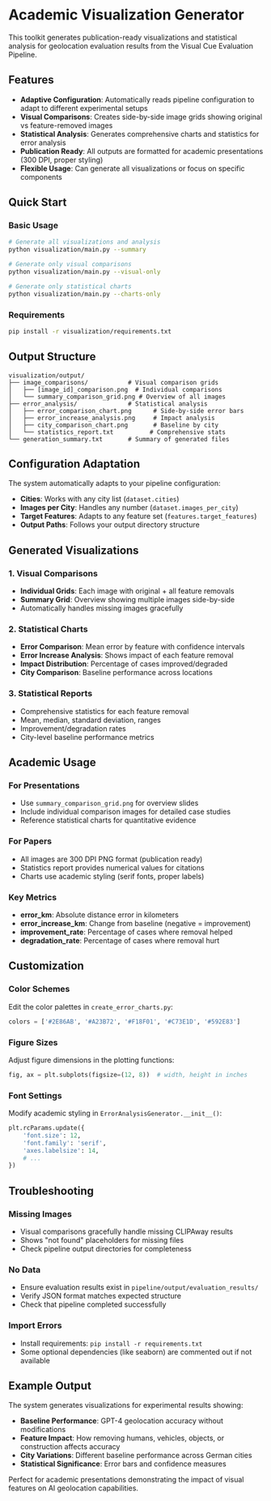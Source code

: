 # Academic Visualization Generator

This toolkit generates publication-ready visualizations and statistical analysis for geolocation evaluation results from the Visual Cue Evaluation Pipeline.

## Features

- **Adaptive Configuration**: Automatically reads pipeline configuration to adapt to different experimental setups
- **Visual Comparisons**: Creates side-by-side image grids showing original vs feature-removed images
- **Statistical Analysis**: Generates comprehensive charts and statistics for error analysis
- **Publication Ready**: All outputs are formatted for academic presentations (300 DPI, proper styling)
- **Flexible Usage**: Can generate all visualizations or focus on specific components

## Quick Start

### Basic Usage
```bash
# Generate all visualizations and analysis
python visualization/main.py --summary

# Generate only visual comparisons
python visualization/main.py --visual-only

# Generate only statistical charts
python visualization/main.py --charts-only
```

### Requirements
```bash
pip install -r visualization/requirements.txt
```

## Output Structure

```
visualization/output/
├── image_comparisons/           # Visual comparison grids
│   ├── [image_id]_comparison.png  # Individual comparisons
│   └── summary_comparison_grid.png # Overview of all images
├── error_analysis/              # Statistical analysis
│   ├── error_comparison_chart.png      # Side-by-side error bars
│   ├── error_increase_analysis.png     # Impact analysis
│   ├── city_comparison_chart.png       # Baseline by city
│   └── statistics_report.txt          # Comprehensive stats
└── generation_summary.txt       # Summary of generated files
```

## Configuration Adaptation

The system automatically adapts to your pipeline configuration:

- **Cities**: Works with any city list (`dataset.cities`)
- **Images per City**: Handles any number (`dataset.images_per_city`) 
- **Target Features**: Adapts to any feature set (`features.target_features`)
- **Output Paths**: Follows your output directory structure

## Generated Visualizations

### 1. Visual Comparisons
- **Individual Grids**: Each image with original + all feature removals
- **Summary Grid**: Overview showing multiple images side-by-side
- Automatically handles missing images gracefully

### 2. Statistical Charts
- **Error Comparison**: Mean error by feature with confidence intervals
- **Error Increase Analysis**: Shows impact of each feature removal
- **Impact Distribution**: Percentage of cases improved/degraded
- **City Comparison**: Baseline performance across locations

### 3. Statistical Reports
- Comprehensive statistics for each feature removal
- Mean, median, standard deviation, ranges
- Improvement/degradation rates
- City-level baseline performance metrics

## Academic Usage

### For Presentations
- Use `summary_comparison_grid.png` for overview slides
- Include individual comparison images for detailed case studies
- Reference statistical charts for quantitative evidence

### For Papers
- All images are 300 DPI PNG format (publication ready)
- Statistics report provides numerical values for citations
- Charts use academic styling (serif fonts, proper labels)

### Key Metrics
- **error_km**: Absolute distance error in kilometers
- **error_increase_km**: Change from baseline (negative = improvement)
- **improvement_rate**: Percentage of cases where removal helped
- **degradation_rate**: Percentage of cases where removal hurt

## Customization

### Color Schemes
Edit the color palettes in `create_error_charts.py`:
```python
colors = ['#2E86AB', '#A23B72', '#F18F01', '#C73E1D', '#592E83']
```

### Figure Sizes
Adjust figure dimensions in the plotting functions:
```python
fig, ax = plt.subplots(figsize=(12, 8))  # width, height in inches
```

### Font Settings
Modify academic styling in `ErrorAnalysisGenerator.__init__()`:
```python
plt.rcParams.update({
    'font.size': 12,
    'font.family': 'serif',
    'axes.labelsize': 14,
    # ...
})
```

## Troubleshooting

### Missing Images
- Visual comparisons gracefully handle missing CLIPAway results
- Shows "not found" placeholders for missing files
- Check pipeline output directories for completeness

### No Data
- Ensure evaluation results exist in `pipeline/output/evaluation_results/`
- Verify JSON format matches expected structure
- Check that pipeline completed successfully

### Import Errors
- Install requirements: `pip install -r requirements.txt`
- Some optional dependencies (like seaborn) are commented out if not available

## Example Output

The system generates visualizations for experimental results showing:

- **Baseline Performance**: GPT-4 geolocation accuracy without modifications
- **Feature Impact**: How removing humans, vehicles, objects, or construction affects accuracy
- **City Variations**: Different baseline performance across German cities
- **Statistical Significance**: Error bars and confidence measures

Perfect for academic presentations demonstrating the impact of visual features on AI geolocation capabilities.